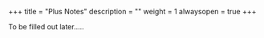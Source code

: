 +++
title = "Plus Notes"
description = ""
weight = 1
alwaysopen = true
+++

To be filled out later.....